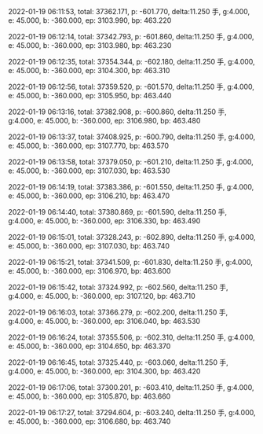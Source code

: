 2022-01-19 06:11:53, total: 37362.171, p: -601.770, delta:11.250 手, g:4.000, e: 45.000, b: -360.000, ep: 3103.990, bp: 463.220

2022-01-19 06:12:14, total: 37342.793, p: -601.860, delta:11.250 手, g:4.000, e: 45.000, b: -360.000, ep: 3103.980, bp: 463.230

2022-01-19 06:12:35, total: 37354.344, p: -602.180, delta:11.250 手, g:4.000, e: 45.000, b: -360.000, ep: 3104.300, bp: 463.310

2022-01-19 06:12:56, total: 37359.520, p: -601.570, delta:11.250 手, g:4.000, e: 45.000, b: -360.000, ep: 3105.950, bp: 463.440

2022-01-19 06:13:16, total: 37382.908, p: -600.860, delta:11.250 手, g:4.000, e: 45.000, b: -360.000, ep: 3106.980, bp: 463.480

2022-01-19 06:13:37, total: 37408.925, p: -600.790, delta:11.250 手, g:4.000, e: 45.000, b: -360.000, ep: 3107.770, bp: 463.570

2022-01-19 06:13:58, total: 37379.050, p: -601.210, delta:11.250 手, g:4.000, e: 45.000, b: -360.000, ep: 3107.030, bp: 463.530

2022-01-19 06:14:19, total: 37383.386, p: -601.550, delta:11.250 手, g:4.000, e: 45.000, b: -360.000, ep: 3106.210, bp: 463.470

2022-01-19 06:14:40, total: 37380.869, p: -601.590, delta:11.250 手, g:4.000, e: 45.000, b: -360.000, ep: 3106.330, bp: 463.490

2022-01-19 06:15:01, total: 37328.243, p: -602.890, delta:11.250 手, g:4.000, e: 45.000, b: -360.000, ep: 3107.030, bp: 463.740

2022-01-19 06:15:21, total: 37341.509, p: -601.830, delta:11.250 手, g:4.000, e: 45.000, b: -360.000, ep: 3106.970, bp: 463.600

2022-01-19 06:15:42, total: 37324.992, p: -602.560, delta:11.250 手, g:4.000, e: 45.000, b: -360.000, ep: 3107.120, bp: 463.710

2022-01-19 06:16:03, total: 37366.279, p: -602.200, delta:11.250 手, g:4.000, e: 45.000, b: -360.000, ep: 3106.040, bp: 463.530

2022-01-19 06:16:24, total: 37355.506, p: -602.310, delta:11.250 手, g:4.000, e: 45.000, b: -360.000, ep: 3104.650, bp: 463.370

2022-01-19 06:16:45, total: 37325.440, p: -603.060, delta:11.250 手, g:4.000, e: 45.000, b: -360.000, ep: 3104.300, bp: 463.420

2022-01-19 06:17:06, total: 37300.201, p: -603.410, delta:11.250 手, g:4.000, e: 45.000, b: -360.000, ep: 3105.870, bp: 463.660

2022-01-19 06:17:27, total: 37294.604, p: -603.240, delta:11.250 手, g:4.000, e: 45.000, b: -360.000, ep: 3106.680, bp: 463.740